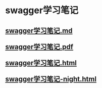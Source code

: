 # swagger学习笔记


<h2>


[swagger学习笔记.md](swagger学习笔记.md)

[swagger学习笔记.pdf](swagger学习笔记.pdf)

[swagger学习笔记.html](swagger学习笔记.html)

[swagger学习笔记-night.html](swagger学习笔记-night.html)

</h2>